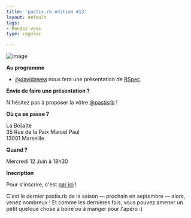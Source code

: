 ```yaml
---
title: 'pastis.rb édition #13'
layout: default
tags:
- Rendez-vous
type: regular

---
```

<p><img src="http://media.tumblr.com/a4671814bc0dca5e79a1c62494457161/tumblr_inline_mja9wwPvRw1qz4rgp.jpg" alt="image" /></p>
<p><b>Au programme</b></p>
<ul>
<li><a href="https://twitter.com/davidawea">@davidawea</a> nous fera une présentation de <a href="http://rspec.info">RSpec</a></li>
</ul>
<p><b>Envie de faire une présentation ?</b></p>
<p>N'hésitez pas à proposer la vôtre <a href="https://twitter.com/pastisrb">@pastisrb</a> !</p>
<p><b>Où ça se passe ?</b></p>
<p>La Bo[a]te<br />
35 Rue de la Paix Marcel Paul<br />
13001 Marseille</p>
<p><b>Quand ?</b></p>
<p>Mercredi 12 Juin à 18h30</p>
<p><b>Inscription</b></p>
<p>Pour s'inscrire, c'est <a href="http://doodle.com/2s3nw5gfcwkdraxr#table">par ici</a> !</p>
<p>C'est le dernier pastis.rb de la saison — prochain en septembre — alors, venez nombreux ! Et comme les dernières fois, vous pouvez amener un petit quelque chose à boire ou à manger pour l'apéro :)</p>

